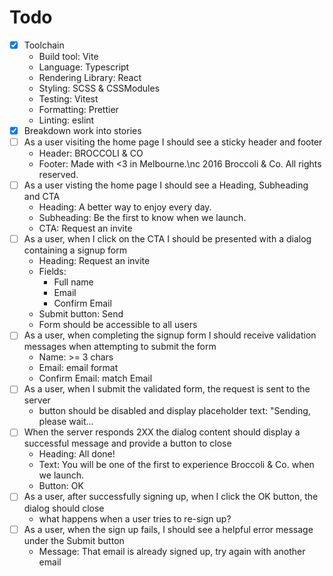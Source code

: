 # Todo

- [x] Toolchain
  - Build tool: Vite
  - Language: Typescript
  - Rendering Library: React
  - Styling: SCSS & CSSModules
  - Testing: Vitest
  - Formatting: Prettier
  - Linting: eslint
- [x] Breakdown work into stories
- [ ] As a user visiting the home page I should see a sticky header and footer
  - Header: BROCCOLI & CO
  - Footer: Made with <3 in Melbourne.\nc 2016 Broccoli & Co. All rights reserved.
- [ ] As a user visting the home page I should see a Heading, Subheading and CTA
  - Heading: A better way to enjoy every day.
  - Subheading: Be the first to know when we launch.
  - CTA: Request an invite
- [ ] As a user, when I click on the CTA I should be presented with a dialog containing a signup form
  - Heading: Request an invite
  - Fields:
    - Full name
    - Email
    - Confirm Email
  - Submit button: Send
  - Form should be accessible to all users
- [ ] As a user, when completing the signup form I should receive validation messages when attempting to submit the form
  - Name: >= 3 chars
  - Email: email format
  - Confirm Email: match Email
- [ ] As a user, when I submit the validated form, the request is sent to the server
  - button should be disabled and display placeholder text: "Sending, please wait...
- [ ] When the server responds 2XX the dialog content should display a successful message and provide a button to close
  - Heading: All done!
  - Text: You will be one of the first to experience Broccoli & Co. when we launch.
  - Button: OK
- [ ] As a user, after successfully signing up, when I click the OK button, the dialog should close
  - what happens when a user tries to re-sign up?
- [ ] As a user, when the sign up fails, I should see a helpful error message under the Submit button
  - Message: That email is already signed up, try again with another email
